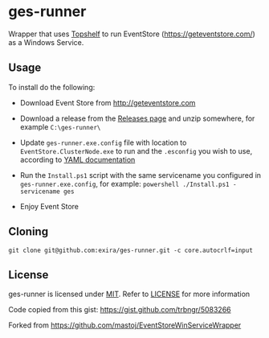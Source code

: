 # ges-runner

Wrapper that uses [Topshelf](http://topshelf-project.com/) to run EventStore (https://geteventstore.com/) as a Windows Service.

## Usage

To install do the following:

  * Download Event Store from http://geteventstore.com
  
  * Download a release from the [Releases page](https://github.com/exira/ges-runner/releases) and unzip somewhere, for example ```C:\ges-runner\```
  
  * Update ```ges-runner.exe.config``` file with location to ```EventStore.ClusterNode.exe``` to run and the ```.esconfig``` you wish to use, according to [YAML documentation](http://docs.geteventstore.com/server/3.2.0/command-line-arguments/)
  
  * Run the ```Install.ps1``` script with the same servicename you configured in ```ges-runner.exe.config```, for example: ```powershell ./Install.ps1 -servicename ges```

  * Enjoy Event Store

## Cloning

```git clone git@github.com:exira/ges-runner.git -c core.autocrlf=input```

## License

ges-runner is licensed under [MIT](http://choosealicense.com/licenses/mit/ "Read more about the MIT License"). Refer to [LICENSE](https://github.com/exira/ges-runner/blob/master/LICENSE) for more information

Code copied from this gist: https://gist.github.com/trbngr/5083266

Forked from https://github.com/mastoj/EventStoreWinServiceWrapper
